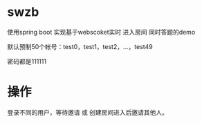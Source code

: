 # swzb
使用spring boot 实现基于webscoket实时 进入房间 同时答题的demo

默认预制50个帐号：test0，test1，test2，...，test49

密码都是111111

# 操作
登录不同的用户，等待邀请 或 创建房间进入后邀请其他人。

